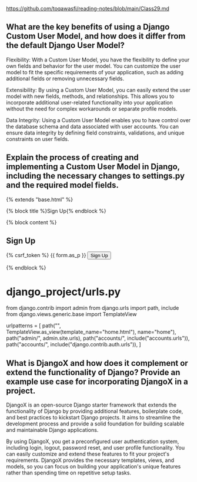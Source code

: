 
https://github.com/toqawasfi/reading-notes/blob/main/Class29.md

## What are the key benefits of using a Django Custom User Model, and how does it differ from the default Django User Model? 
Flexibility: With a Custom User Model, you have the flexibility to define your own fields and behavior for the user model. You can customize the user model to fit the specific requirements of your application, such as adding additional fields or removing unnecessary fields.

Extensibility: By using a Custom User Model, you can easily extend the user model with new fields, methods, and relationships. This allows you to incorporate additional user-related functionality into your application without the need for complex workarounds or separate profile models.

Data Integrity: Using a Custom User Model enables you to have control over the database schema and data associated with user accounts. You can ensure data integrity by defining field constraints, validations, and unique constraints on user fields.

## Explain the process of creating and implementing a Custom User Model in Django, including the necessary changes to settings.py and the required model fields.
<!-- templates/registration/signup.html -->
{% extends "base.html" %}

{% block title %}Sign Up{% endblock %}

{% block content %}
<h2>Sign Up</h2>
<form method="post">
  {% csrf_token %}
  {{ form.as_p }}
  <button type="submit">Sign Up</button>
</form>
{% endblock %}

# django_project/urls.py
from django.contrib import admin
from django.urls import path, include
from django.views.generic.base import TemplateView

urlpatterns = [
    path("", TemplateView.as_view(template_name="home.html"), name="home"),
    path("admin/", admin.site.urls),
    path("accounts/", include("accounts.urls")),
    path("accounts/", include("django.contrib.auth.urls")),
]

## What is DjangoX and how does it complement or extend the functionality of Django? Provide an example use case for incorporating DjangoX in a project.
DjangoX is an open-source Django starter framework that extends the functionality of Django by providing additional features, boilerplate code, and best practices to kickstart Django projects. It aims to streamline the development process and provide a solid foundation for building scalable and maintainable Django applications.

By using DjangoX, you get a preconfigured user authentication system, including login, logout, password reset, and user profile functionality. You can easily customize and extend these features to fit your project's requirements. DjangoX provides the necessary templates, views, and models, so you can focus on building your application's unique features rather than spending time on repetitive setup tasks.